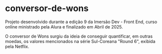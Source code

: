 # conversor-de-wons
Projeto desenvolvido durante a edição 9 da Imersão Dev - Front End, curso online ministrado pela Alura e finalizado em Abril de 2025.

O conversor de Wons surgiu da ideia de conseguir quantificar, em outras moedas, os valores mencionados na série Sul-Coreana "Round 6", exibida pela Netflix.
